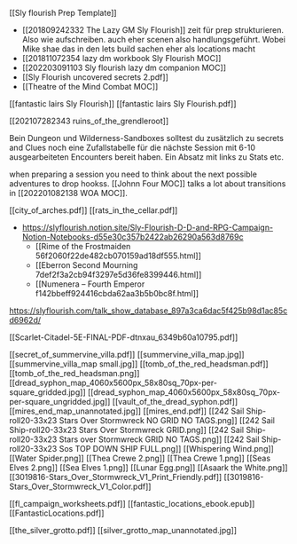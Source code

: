 [[Sly flourish Prep Template]]

- [[201809242332 The Lazy GM Sly Flourish]] zeit für prep strukturieren. Also wie aufschreiben. auch eher scenen also handlungsgeführt. Wobei Mike shae das in den lets build sachen eher als locations macht
- [[201811072354 lazy dm workbook Sly Flourish MOC]]
- [[202203091103 Sly flourish lazy dm companion MOC]]
- [[Sly Flourish uncovered secrets 2.pdf]]
- [[Theatre of the Mind Combat MOC]]

[[fantastic lairs Sly Flourish]]
[[fantastic lairs Sly Flourish.pdf]]

[[202107282343 ruins_of_the_grendleroot]]

Bein Dungeon und Wilderness-Sandboxes  solltest du zusätzlich zu secrets and Clues  noch eine Zufallstabelle für die nächste Session mit 6-10 ausgearbeiteten Encounters bereit haben. Ein Absatz mit links zu Stats etc.

when preparing a session you need to think about the next possible adventures to drop hookss. [[Johnn Four MOC]] talks a lot about transitions in [[202201082138 WOA MOC]].



[[city_of_arches.pdf]]
[[rats_in_the_cellar.pdf]]

- https://slyflourish.notion.site/Sly-Flourish-D-D-and-RPG-Campaign-Notion-Notebooks-d55e30c357b2422ab26290a563d8769c
	- [[Rime of the Frostmaiden 56f2060f22de482cb070159ad18df555.html]]
	- [[Eberron Second Mourning 7def2f3a2cb94f3297e5d36fe8399446.html]]
	- [[Numenera – Fourth Emperor f142bbeff924416cbda62aa3b5b0bc8f.html]]

https://slyflourish.com/talk_show_database_897a3ca6dac5f425b98d1ac85cd6962d/

[[Scarlet-Citadel-5E-FINAL-PDF-dtnxau_6349b60a10795.pdf]]

[[secret_of_summervine_villa.pdf]]
[[summervine_villa_map.jpg]]
[[summervine_villa_map small.jpg]]
[[tomb_of_the_red_headsman.pdf]]
[[tomb_of_the_red_headsman.png]]
[[dread_syphon_map_4060x5600px_58x80sq_70px-per-square_gridded.jpg]]
[[dread_syphon_map_4060x5600px_58x80sq_70px-per-square_ungridded.jpg]]
[[vault_of_the_dread_syphon.pdf]]
[[mires_end_map_unannotated.jpg]]
[[mires_end.pdf]]
 [[242 Sail Ship-roll20-33x23 Stars Over Stormwreck NO GRID NO TAGS.png]]
[[242 Sail Ship-roll20-33x23 Stars Over Stormwreck GRID.png]]
[[242 Sail Ship-roll20-33x23 Stars over Stormwreck GRID NO TAGS.png]]
[[242 Sail Ship-roll20-33x23 Sos TOP DOWN SHIP FULL.png]]
[[Whispering Wind.png]]
[[Water Spider.png]]
[[Thea Crewe 2.png]]
[[Thea Crewe 1.png]]
[[Seas Elves 2.png]]
[[Sea Elves 1.png]]
[[Lunar Egg.png]]
[[Asaark the White.png]]
[[3019816-Stars_Over_Stormwreck_V1_Print_Friendly.pdf]]
[[3019816-Stars_Over_Stormwreck_V1_Color.pdf]]


[[fl_campaign_worksheets.pdf]]
[[fantastic_locations_ebook.epub]]
[[FantasticLocations.pdf]]

[[the_silver_grotto.pdf]]
[[silver_grotto_map_unannotated.jpg]]